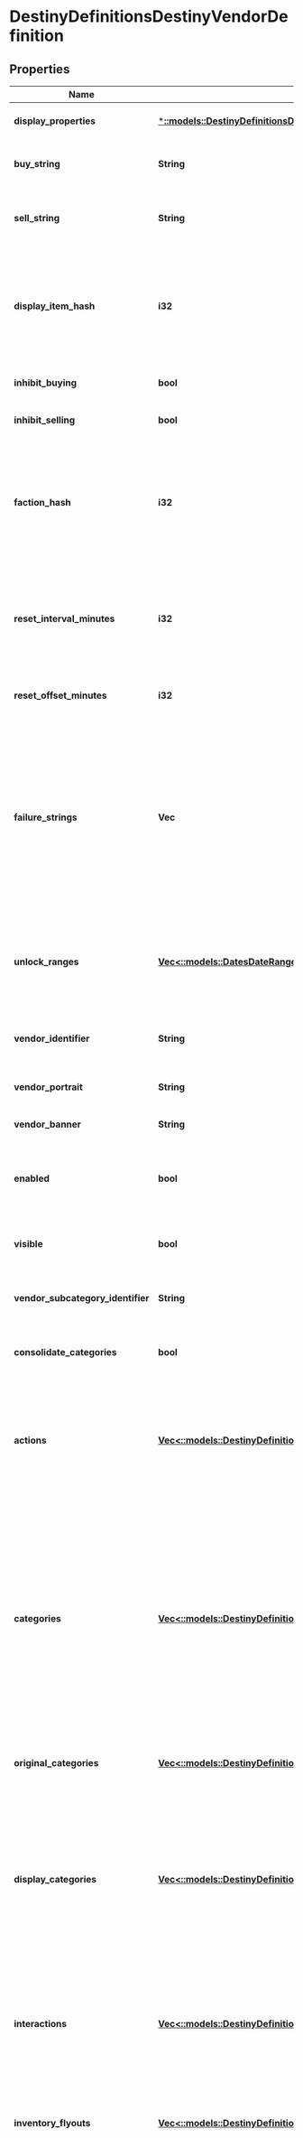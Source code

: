 # DestinyDefinitionsDestinyVendorDefinition

## Properties
Name | Type | Description | Notes
------------ | ------------- | ------------- | -------------
**display_properties** | [***::models::DestinyDefinitionsDestinyVendorDisplayPropertiesDefinition**](Destiny.Definitions.DestinyVendorDisplayPropertiesDefinition.md) |  | [optional] [default to null]
**buy_string** | **String** | If the vendor has a custom localized string describing the \&quot;buy\&quot; action, that is returned here. | [optional] [default to null]
**sell_string** | **String** | Ditto for selling. Not that you can sell items to a vendor anymore. Will it come back? Who knows. The string&#39;s still there. | [optional] [default to null]
**display_item_hash** | **i32** | If the vendor has an item that should be displayed as the \&quot;featured\&quot; item, this is the hash identifier for that DestinyVendorItemDefinition.  Apparently this is usually a related currency, like a reputation token. But it need not be restricted to that. | [optional] [default to null]
**inhibit_buying** | **bool** | If this is true, you aren&#39;t allowed to buy whatever the vendor is selling. | [optional] [default to null]
**inhibit_selling** | **bool** | If this is true, you&#39;re not allowed to sell whatever the vendor is buying. | [optional] [default to null]
**faction_hash** | **i32** | If the Vendor has a faction, this hash will be valid and point to a DestinyFactionDefinition.  The game UI and BNet often mine the faction definition for additional elements and details to place on the screen, such as the faction&#39;s Progression status (aka \&quot;Reputation\&quot;). | [optional] [default to null]
**reset_interval_minutes** | **i32** | A number used for calculating the frequency of a vendor&#39;s inventory resetting/refreshing.  Don&#39;t worry about calculating this - we do it on the server side and send you the next refresh date with the live data. | [optional] [default to null]
**reset_offset_minutes** | **i32** | Again, used for reset/refreshing of inventory. Don&#39;t worry too much about it. Unless you want to. | [optional] [default to null]
**failure_strings** | **Vec<String>** | If an item can&#39;t be purchased from the vendor, there may be many \&quot;custom\&quot;/game state specific reasons why not.  This is a list of localized strings with messages for those custom failures. The live BNet data will return a failureIndexes property for items that can&#39;t be purchased: using those values to index into this array, you can show the user the appropriate failure message for the item that can&#39;t be bought. | [optional] [default to null]
**unlock_ranges** | [**Vec<::models::DatesDateRange>**](Dates.DateRange.md) | If we were able to predict the dates when this Vendor will be visible/available, this will be the list of those date ranges. Sadly, we&#39;re not able to predict this very frequently, so this will often be useless data. | [optional] [default to null]
**vendor_identifier** | **String** | The internal identifier for the Vendor. A holdover from the old days of Vendors, but we don&#39;t have time to refactor it away. | [optional] [default to null]
**vendor_portrait** | **String** | A portrait of the Vendor&#39;s smiling mug. Or frothing tentacles. | [optional] [default to null]
**vendor_banner** | **String** | If the vendor has a custom banner image, that can be found here. | [optional] [default to null]
**enabled** | **bool** | If a vendor is not enabled, we won&#39;t even save the vendor&#39;s definition, and we won&#39;t return any items or info about them. It&#39;s as if they don&#39;t exist. | [optional] [default to null]
**visible** | **bool** | If a vendor is not visible, we still have and will give vendor definition info, but we won&#39;t use them for things like Advisors or UI. | [optional] [default to null]
**vendor_subcategory_identifier** | **String** | The identifier of the VendorCategoryDefinition for this vendor&#39;s subcategory. | [optional] [default to null]
**consolidate_categories** | **bool** | If TRUE, consolidate categories that only differ by trivial properties (such as having minor differences in name) | [optional] [default to null]
**actions** | [**Vec<::models::DestinyDefinitionsDestinyVendorActionDefinition>**](Destiny.Definitions.DestinyVendorActionDefinition.md) | Describes \&quot;actions\&quot; that can be performed on a vendor. Currently, none of these exist. But theoretically a Vendor could let you interact with it by performing actions. We&#39;ll see what these end up looking like if they ever get used. | [optional] [default to null]
**categories** | [**Vec<::models::DestinyDefinitionsDestinyVendorCategoryEntryDefinition>**](Destiny.Definitions.DestinyVendorCategoryEntryDefinition.md) | These are the headers for sections of items that the vendor is selling. When you see items organized by category in the header, it is these categories that it is showing.  Well, technically not *exactly* these. On BNet, it doesn&#39;t make sense to have categories be \&quot;paged\&quot; as we do in Destiny, so we run some heuristics to attempt to aggregate pages of categories together.   These are the categories post-concatenation, if the vendor had concatenation applied. If you want the pre-aggregated category data, use originalCategories. | [optional] [default to null]
**original_categories** | [**Vec<::models::DestinyDefinitionsDestinyVendorCategoryEntryDefinition>**](Destiny.Definitions.DestinyVendorCategoryEntryDefinition.md) | See the categories property for a description of categories and why originalCategories exists. | [optional] [default to null]
**display_categories** | [**Vec<::models::DestinyDefinitionsDestinyDisplayCategoryDefinition>**](Destiny.Definitions.DestinyDisplayCategoryDefinition.md) | Display Categories are different from \&quot;categories\&quot; in that these are specifically for visual grouping and display of categories in Vendor UI.   The \&quot;categories\&quot; structure is for validation of the contained items, and can be categorized entirely separately from \&quot;Display Categories\&quot;, there need be and often will be no meaningful relationship between the two. | [optional] [default to null]
**interactions** | [**Vec<::models::DestinyDefinitionsDestinyVendorInteractionDefinition>**](Destiny.Definitions.DestinyVendorInteractionDefinition.md) | In addition to selling items, vendors can have \&quot;interactions\&quot;: UI where you \&quot;talk\&quot; with the vendor and they offer you a reward, some item, or merely acknowledge via dialog that you did something cool. | [optional] [default to null]
**inventory_flyouts** | [**Vec<::models::DestinyDefinitionsDestinyVendorInventoryFlyoutDefinition>**](Destiny.Definitions.DestinyVendorInventoryFlyoutDefinition.md) | If the vendor shows you items from your own inventory - such as the Vault vendor does - this data describes the UI around showing those inventory buckets and which ones get shown. | [optional] [default to null]
**item_list** | [**Vec<::models::DestinyDefinitionsDestinyVendorItemDefinition>**](Destiny.Definitions.DestinyVendorItemDefinition.md) | If the vendor sells items (or merely has a list of items to show like the \&quot;Sack\&quot; vendors do), this is the list of those items that the vendor can sell. From this list, only a subset will be available from the vendor at any given time, selected randomly and reset on the vendor&#39;s refresh interval.  Note that a vendor can sell the same item multiple ways: for instance, nothing stops a vendor from selling you some specific weapon but using two different currencies, or the same weapon at multiple \&quot;item levels\&quot;. | [optional] [default to null]
**services** | [**Vec<::models::DestinyDefinitionsDestinyVendorServiceDefinition>**](Destiny.Definitions.DestinyVendorServiceDefinition.md) | BNet doesn&#39;t use this data yet, but it appears to be an optional list of flavor text about services that the Vendor can provide. | [optional] [default to null]
**accepted_items** | [**Vec<::models::DestinyDefinitionsDestinyVendorAcceptedItemDefinition>**](Destiny.Definitions.DestinyVendorAcceptedItemDefinition.md) | If the Vendor is actually a vehicle for the transferring of items (like the Vault and Postmaster vendors), this defines the list of source-&gt;destination buckets for transferring. | [optional] [default to null]
**return_with_vendor_request** | **bool** | As many of you know, Vendor data has historically been pretty brutal on the BNet servers. In an effort to reduce this workload, only Vendors with this flag set will be returned on Vendor requests. This allows us to filter out Vendors that don&#39;t dynamic data that&#39;s particularly useful: things like \&quot;Preview/Sack\&quot; vendors, for example, that you can usually suss out the details for using just the definitions themselves. | [optional] [default to null]
**locations** | [**Vec<::models::DestinyDefinitionsVendorsDestinyVendorLocationDefinition>**](Destiny.Definitions.Vendors.DestinyVendorLocationDefinition.md) | A vendor can be at different places in the world depending on the game/character/account state. This is the list of possible locations for the vendor, along with conditions we use to determine which one is currently active. | [optional] [default to null]
**groups** | [**Vec<::models::DestinyDefinitionsDestinyVendorGroupReference>**](Destiny.Definitions.DestinyVendorGroupReference.md) | A vendor can be a part of 0 or 1 \&quot;groups\&quot; at a time: a group being a collection of Vendors related by either location or function/purpose. It&#39;s used for our our Companion Vendor UI. Only one of these can be active for a Vendor at a time. | [optional] [default to null]
**ignore_sale_item_hashes** | **Vec<i32>** | Some items don&#39;t make sense to return in the API, for example because they represent an action to be performed rather than an item being sold. I&#39;d rather we not do this, but at least in the short term this is a workable workaround. | [optional] [default to null]
**hash** | **i32** | The unique identifier for this entity. Guaranteed to be unique for the type of entity, but not globally.  When entities refer to each other in Destiny content, it is this hash that they are referring to. | [optional] [default to null]
**index** | **i32** | The index of the entity as it was found in the investment tables. | [optional] [default to null]
**redacted** | **bool** | If this is true, then there is an entity with this identifier/type combination, but BNet is not yet allowed to show it. Sorry! | [optional] [default to null]

[[Back to Model list]](../README.md#documentation-for-models) [[Back to API list]](../README.md#documentation-for-api-endpoints) [[Back to README]](../README.md)


